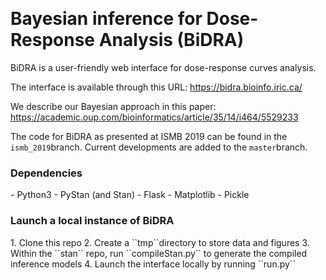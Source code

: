  <h1>Bayesian inference for Dose-Response Analysis (BiDRA)</h1>

BiDRA is a user-friendly web interface for dose-response curves analysis. 

The interface is available through this URL: https://bidra.bioinfo.iric.ca/

We describe our Bayesian approach in this paper: https://academic.oup.com/bioinformatics/article/35/14/i464/5529233

The code for BiDRA as presented at ISMB 2019 can be found in the ``ismb_2019``branch. Current developments are added to the ``master``branch.


<h3>Dependencies</h3>
- Python3
- PyStan (and Stan)
- Flask
- Matplotlib
- Pickle

<h3>Launch a local instance of BiDRA</h3>
1. Clone this repo
2. Create a ``tmp``directory to store data and figures
3. Within the ``stan`` repo, run ``compileStan.py`` to generate the compiled inference models
4. Launch the interface locally by running ``run.py``
